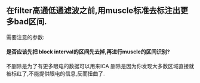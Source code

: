 


## 在filter高通低通滤波之前,用muscle标准去标注出更多bad区间.
需要注意的参数:


#### 是否应该先把 block interval的区间先去掉,再进行muscle的区间识别?
不删除是为了有更多眼电的数据可以用来ICA
删除是因为你发现大多数区域直接就被标红了,不能提供眼电的信息,反而扭曲了.
